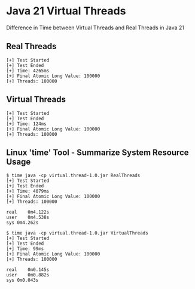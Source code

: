 # Java 21 Virtual Threads
Difference in Time between Virtual Threads and Real Threads in Java 21

## Real Threads 

```text
[+] Test Started
[+] Test Ended
[+] Time: 4265ms
[+] Final Atomic Long Value: 100000
[+] Threads: 100000
```

## Virtual Threads

```text
[+] Test Started
[+] Test Ended
[+] Time: 124ms
[+] Final Atomic Long Value: 100000
[+] Threads: 100000
```

## Linux 'time' Tool - Summarize System Resource Usage

```text
$ time java -cp virtual.thread-1.0.jar RealThreads
[+] Test Started
[+] Test Ended
[+] Time: 4079ms
[+] Final Atomic Long Value: 100000
[+] Threads: 100000

real	0m4.122s
user	0m4.538s
sys	0m4.262s
```

```text
$ time java -cp virtual.thread-1.0.jar VirtualThreads
[+] Test Started
[+] Test Ended
[+] Time: 99ms
[+] Final Atomic Long Value: 100000
[+] Threads: 100000

real	0m0.145s
user	0m0.882s
sys	0m0.043s
```
